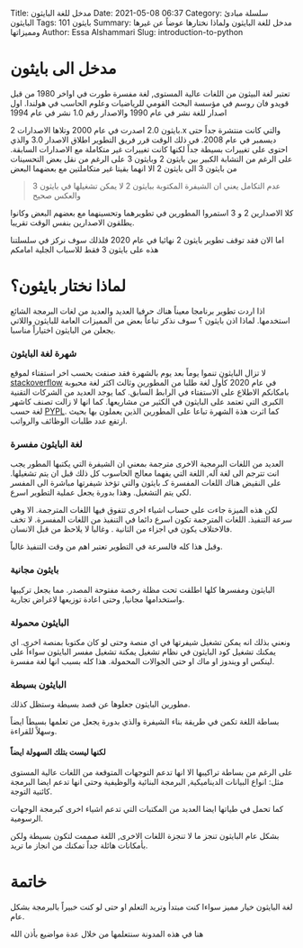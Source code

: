 Title: مدخل للغة البايثون 
Date: 2021-05-08 06:37
Category: سلسلة مبادئ البايثون
Tags: بايثون 101
Summary: مدخل للغة البايثون ولماذا نختارها عوضاً عن غيرها ومميزاتها
Author: Essa Alshammari
Slug: introduction-to-python

# مدخل الى بايثون 
تعتبر لغة البيثون من اللغات عالية المستوى, لغة مفسرة طورت في اواخر 1980 من قبل قويدو فان روسم في مؤسسة البحث القومي للرياضيات وعلوم الحاسب في هولندا. اول اصدار للغة نشر في عام 1990 والاصدار رقم 1.0 نشر في عام 1994

بايثون 2.0 اصدرت في عام  2000 وتلاها الاصدارات 2.x والتي كانت منتشرة جداً حتى ديسمبر في عام 2008. في ذلك الوقت قرر فريق التطوير اطلاق الاصدار 3.0 والذي احتوى على تغييرات بسيطة جداً لكنها كانت تغييرات غير متكاملة مع الاصدارات السابقة. على الرغم من التشابة الكبير بين بايثون 2 وبايثون 3 على الرغم من نقل بعض التحسينات من بايثون 3 الى بايثون 2 الا انهما بقيتا غير متكاملتين مع بعضهما البعض

> عدم التكامل يعني ان الشيفرة المكتوبة ببايثون 2 لا يمكن تشغيلها في بايثون 3 والعكس صحيح

كلا الاصدارين 2 و 3 استمروا المطورين في تطويرهما وتحسينهما مع بعضهم البعض وكانوا يطلقون الاصدارين بنفس الوقت تقريبا.

اما الان فقد توقف تطوير بايثون 2 نهائيا في عام 2020 فلذلك سوف نركز في سلسلتنا هذه على بايثون 3 فقط للاسباب الجلية امامكم

# لماذا نختار بايثون؟

اذا اردت تطوير برنامجا معيناً هناك حرفيا العديد والعديد من لغات البرمجة الشائع استخدمها. لماذا اذن بايثون ؟ سوف نذكر تباعاً بعض من المميزات العامة للبايثون واللاتي يجعلن من البايثون اختياراً مناسبا.

### شهرة لغة البايثون

لا تزال البايثون تنموا يوماً بعد يوم بالشهرة 
فقد صنفت بحسب اخر استفتاء لموقع [stackoverflow](https://insights.stackoverflow.com/survey/2020#technology-most-loved-dreaded-and-wanted-languages-wanted) في عام 2020 كأول لغة طلبا من المطورين وثالث اكثر لغة محبوبة بامكانكم الاطلاع على الاستفتاء في الرابط السابق.
كما يوجد العديد من الشركات التقنية الكبرى التي تعتمد على البايثون في الكثير من مشاريعها.
كما انها لا زالت تصنف كاشهر لغة حسب [PYPL](https://pypl.github.io/PYPL.html).
كما اثرت هذة الشهرة تباعا على المطورين الذين يعملون بها بحيث ارتفع عدد طلبات الوظائف والرواتب.

### لغة البايثون مفسرة

العديد من اللغات البرمجية الاخرى مترجمة بمعني ان الشيفرة التي يكتبها المطور يجب انت تترجم الى لغة آله, اللغة التي يفهما معالج الحاسوب كل ذلك قبل ان يتم تشغيلها. على النقيض هناك اللغات المفسرة كـ بايثون والتي تؤخذ شيفرتها مباشرة الى المفسر لكي يتم التشغيل.
وهذا بدورة يجعل عملية التطوير اسرع.

لكن هذه الميزة جاءت على حساب اشياء اخرى تتفوق فيها اللغات المترجمة.
الا وهي سرعة التنفيذ.
اللغات المترجمة تكون اسرع دائما في التنفيذ من اللغات المفسرة.
لا تخف فالاختلاف يكون في اجزاء من الثانية . وغالبا لا يلاحظ من قبل الانسان.

وقبل هذا كله فالسرعة في التطوير تعتبر اهم من وقت التنفيذ غالباً.

### بايثون مجانية

البايثون ومفسرها كلها اطلقت تحت مظلة رخصة مفتوحة المصدر. مما يجعل تركيبها واستخدامها مجانيا, وحتى اعادة توزيعها لاغراض تجارية.

### البايثون محمولة

ونعني بذلك انه يمكن تشغيل شيفرتها في اي منصة وحتى لو كان مكتوبا بمنصة اخرى.
اي يمكنك تشغيل كود البايثون في نظام تشغيل يمكنة تشغيل مفسر البايثون سواءاً على لينكس او ويندوز او ماك او حتى الجوالات المحمولة.
هذا كله بسبب انها لغة مفسرة.

### البايثون بسيطة 

مطورين البايثون جعلوها عن قصد بسيطة وستظل كذلك.

بساطة اللغة تكمن في طريقة بناء الشيفرة والذي بدورة يجعل من تعلمها بسيطاً ايضاً وسهلاً للقراءة.

#### لكنها ليست بتلك السهولة ايضاً

على الرغم من بساطة تراكيبها الا انها تدعم التوجهات المتوقعة من اللغات عالية المستوى مثل:
انواع البيانات الديناميكية, البرمجة البنائية والوظيفية وحتى انها تدعم ايضا البرمجة كائنية التوجة.

كما تحمل في طياتها ايضا العديد من المكتبات التي تدعم اشياء اخرى كبرمجة الوجهات الرسومية.

بشكل عام البايثون تنجز ما لا تنجزة اللغات الاخرى, اللغة صممت لتكون بسيطة ولكن بأمكانات هائلة جداً تمكنك من انجاز ما تريد.


# خاتمة

لغة البايثون خيار مميز سواءا كنت مبتدأ وتريد التعلم او حتى لو كنت خبيراً بالبرمجة بشكل عام.

هنا في هذه المدونة سنتعلمها من خلال عدة مواضيع بأذن الله